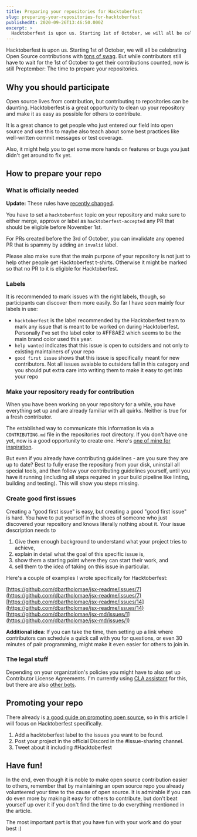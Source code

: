 ```yaml
---
title: Preparing your repositories for Hacktoberfest
slug: preparing-your-repositories-for-hacktoberfest
publishedAt: 2020-09-26T13:46:50.000Z
excerpt: >
  Hacktoberfest is upon us. Starting 1st of October, we will all be celebrating Open Source contributions with tons of swag. But while contributors still have to wait for the 1st of October to get their contributions counted, now is still Preptember: The time to prepare your repositories.  
---
```


Hacktoberfest is upon us. Starting 1st of October, we will all be celebrating Open Source contributions with [tons of swag](https://hacktoberfest.digitalocean.com/). But while contributors still have to wait for the 1st of October to get their contributions counted, now is still Preptember: The time to prepare your repositories.

## Why you should participate

Open source lives from contribution, but contributing to repositories can be daunting. Hacktoberfest is a great opportunity to clean up your repository and make it as easy as possible for others to contribute.

It is a great chance to get people who just entered our field into open source and use this to maybe also teach about some best practices like well-written commit messages or test coverage.

Also, it might help you to get some more hands on features or bugs you just didn't get around to fix yet.

## How to prepare your repo

### What is officially needed

**Update:** These rules have [recently changed](https://hacktoberfest.digitalocean.com/hacktoberfest-update).

You have to set a `hacktoberfest` topic on your repository and make sure to either merge, approve or label as `hacktoberfest-accepted` any PR that should be eligible before November 1st.

For PRs created before the 3rd of October, you can invalidate any opened PR that is spammy by adding an `invalid` label.

Please also make sure that the main purpose of your repository is not just to help other people get Hacktoberfest t-shirts. Otherwise it might be marked so that no PR to it is eligible for Hacktoberfest.

### Labels

It is recommended to mark issues with the right labels, though, so participants can discover them more easily. So far I have seen mainly four labels in use:

- `hacktoberfest` is the label recommended by the Hacktoberfest team to mark any issue that is meant to be worked on during Hacktoberfest. Personally I've set the label color to #FF8AE2 which seems to be the main brand color used this year.
- `help wanted` indicates that this issue is open to outsiders and not only to existing maintainers of your repo
- `good first issue` shows that this issue is specifically meant for new contributors. Not all issues avaiable to outsiders fall in this category and you should put extra care into writing them to make it easy to get into your repo

### Make your repository ready for contribution

When you have been working on your repository for a while, you have everything set up and are already familiar with all quirks. Neither is true for a fresh contributor.

The established way to communicate this information is via a `CONTRIBUTING.md` file in the repositories root directory. If you don't have one yet, now is a good opportunity to create one. Here's [one of mine for inspiration](https://github.com/dbartholomae/jsx-readme/blob/main/CONTRIBUTING.md).

But even if you already have contributing guidelines - are you sure they are up to date? Best to fully erase the repository from your disk, uninstall all special tools, and then follow your contributing guidelines yourself, until you have it running (including all steps required in your build pipeline like linting, building and testing). This will show you steps missing.

### Create good first issues

Creating a "good first issue" is easy, but creating a good "good first issue" is hard. You have to put yourself in the shoes of someone who just discovered your repository and knows literally nothing about it. Your issue description needs to

1. Give them enough background to understand what your project tries to achieve,
2. explain in detail what the goal of this specific issue is,
3. show them a starting point where they can start their work, and
4. sell them to the idea of taking on this issue in particular.

Here's a couple of examples I wrote specifically for Hacktoberfest:

[https://github.com/dbartholomae/jsx-readme/issues/7](https://github.com/dbartholomae/jsx-readme/issues/7)
[https://github.com/dbartholomae/jsx-readme/issues/14](https://github.com/dbartholomae/jsx-readme/issues/14)
[https://github.com/dbartholomae/jsx-md/issues/1](https://github.com/dbartholomae/jsx-md/issues/1)

**Additional idea**: If you can take the time, then setting up a link where contributors can schedule a quick call with you for questions, or even 30 minutes of pair programming, might make it even easier for others to join in.

### The legal stuff

Depending on your organization's policies you might have to also set up Contributor License Agreements. I'm currently using [CLA assistant](https://cla-assistant.io/) for this, but there are also [other bots](https://colineberhardt.github.io/cla-bot/).

## Promoting your repo

There already is [a good guide on promoting open source](https://github.com/zenika-open-source/promote-open-source-project#readme), so in this article I will focus on Hacktoberfest specifically.

1. Add a hacktoberfest label to the issues you want to be found.
2. Post your project in the official Discord in the #issue-sharing channel.
3. Tweet about it including #Hacktoberfest

## Have fun!

In the end, even though it is noble to make open source contribution easier to others, remember that by maintaining an open source repo you already volunteered your time to the cause of open source. It is admirable if you can do even more by making it easy for others to contribute, but don't beat yourself up over it if you don't find the time to do everything mentioned in the article.

The most important part is that you have fun with your work and do your best :)
